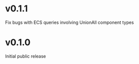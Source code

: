 # v0.1.1

Fix bugs with ECS queries involving UnionAll component types

# v0.1.0

Initial public release